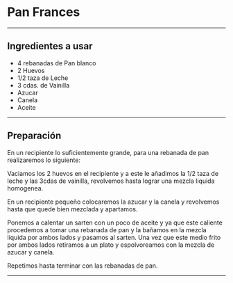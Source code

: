 # **Pan Frances**

- - -

## **Ingredientes a usar**

- 4 rebanadas de Pan blanco
- 2 Huevos
- 1/2 taza de Leche
- 3 cdas. de Vainilla
- Azucar
- Canela
- Aceite

- - -

## **Preparación**

En un recipiente lo suficientemente grande, para una rebanada de pan realizaremos lo siguiente:

Vaciamos los 2 huevos en el recipiente y a este le añadimos la 1/2 taza de leche y las 3cdas de vainilla, revolvemos hasta lograr una mezcla liquida homogenea.

En un recipiente pequeño colocaremos la azucar y la canela y revolvemos hasta que quede bien mezclada y apartamos.

Ponemos a calentar un sarten con un poco de aceite y ya que este caliente procedemos a tomar una rebanada de pan y la bañamos en la mezcla liquida por ambos lados y pasamos al sarten. Una vez que este medio frito por ambos lados retiramos a un plato y espolvoreamos con la mezcla de azucar y canela.

Repetimos hasta terminar con las rebanadas de pan.

- - -


